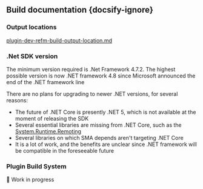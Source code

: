 ## Build documentation {docsify-ignore}

### Output locations

[plugin-dev-refm-build-output-location.md](plugin-dev-refm-build-output-location.md ':include')

### .Net SDK version

The minimum version required is .Net Framework 4.7.2. The highest possible version is now .NET framework 4.8 since Microsoft announced the end of the .NET framework line

There are no plans for upgrading to newer .NET versions, for several reasons:
- The future of .NET Core is presently .NET 5, which is not available at the moment of releasing the SDK
- Several essential libraries are missing from .NET Core, such as the [System.Runtime.Remoting](https://docs.microsoft.com/en-us/dotnet/api/system.runtime.remoting?view=netcore-3.1)
- Several libraries on which SMA depends aren't targeting .NET Core
- It is a lot of work, and the benefits are unclear since .NET framework will be compatible in the foreseeable future

### Plugin Build System

🚧 Work in progress